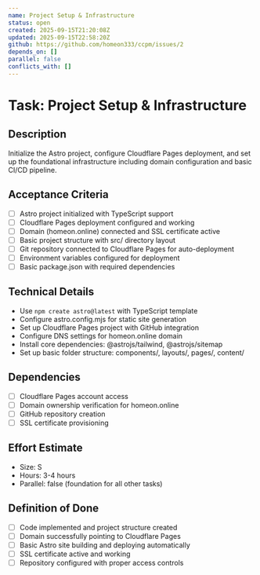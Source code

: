 ```yaml
---
name: Project Setup & Infrastructure
status: open
created: 2025-09-15T21:20:08Z
updated: 2025-09-15T22:58:20Z
github: https://github.com/homeon333/ccpm/issues/2
depends_on: []
parallel: false
conflicts_with: []
---
```


# Task: Project Setup & Infrastructure

## Description
Initialize the Astro project, configure Cloudflare Pages deployment, and set up the foundational infrastructure including domain configuration and basic CI/CD pipeline.

## Acceptance Criteria
- [ ] Astro project initialized with TypeScript support
- [ ] Cloudflare Pages deployment configured and working
- [ ] Domain (homeon.online) connected and SSL certificate active
- [ ] Basic project structure with src/ directory layout
- [ ] Git repository connected to Cloudflare Pages for auto-deployment
- [ ] Environment variables configured for deployment
- [ ] Basic package.json with required dependencies

## Technical Details
- Use `npm create astro@latest` with TypeScript template
- Configure astro.config.mjs for static site generation
- Set up Cloudflare Pages project with GitHub integration
- Configure DNS settings for homeon.online domain
- Install core dependencies: @astrojs/tailwind, @astrojs/sitemap
- Set up basic folder structure: components/, layouts/, pages/, content/

## Dependencies
- [ ] Cloudflare Pages account access
- [ ] Domain ownership verification for homeon.online
- [ ] GitHub repository creation
- [ ] SSL certificate provisioning

## Effort Estimate
- Size: S
- Hours: 3-4 hours
- Parallel: false (foundation for all other tasks)

## Definition of Done
- [ ] Code implemented and project structure created
- [ ] Domain successfully pointing to Cloudflare Pages
- [ ] Basic Astro site building and deploying automatically
- [ ] SSL certificate active and working
- [ ] Repository configured with proper access controls
